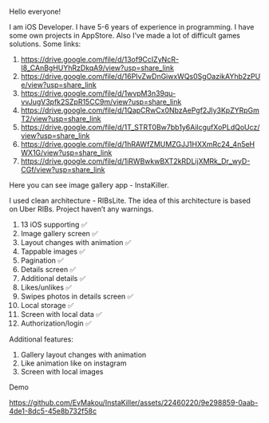 Hello everyone!

I am iOS Developer. I have 5-6 years of experience in programming. I have some own projects in AppStore. Also I’ve made a lot of difficult games solutions.
Some links:

1. https://drive.google.com/file/d/13of9CcIZyNcR-I8_CAnBgHUYhRzDkqA9/view?usp=share_link
2. https://drive.google.com/file/d/16PIvZwDnGiwxWQs0SgOazikAYhb2zPUe/view?usp=share_link
3. https://drive.google.com/file/d/1wvpM3n39qu-vvJugV3pfk2SZpR15CC9m/view?usp=share_link
4. https://drive.google.com/file/d/1QapCRwCx0NbzAePgf2JIy3KpZYRpGmT2/view?usp=share_link
5. https://drive.google.com/file/d/1T_STRT0Bw7bb1y6AilcgufXoPLdQoUcz/view?usp=share_link
6. https://drive.google.com/file/d/1hRAWfZMUMZGJJ1HXXmRc24_4n5eHWX1G/view?usp=share_link
7. https://drive.google.com/file/d/1iRWBwkwBXT2kRDLijXMRk_Dr_wyD-CGf/view?usp=share_link



Here you can see image gallery app - InstaKiller.

I used clean architecture - RIBsLite. The idea of this architecture is based on Uber RIBs.
Project haven’t any warnings.


1. 13 iOS supporting ✅
2. Image gallery screen ✅
3. Layout changes with animation ✅
4. Tappable images ✅
5. Pagination ✅
6. Details screen ✅
7. Additional details ✅
8. Likes/unlikes ✅
9. Swipes photos in details screen ✅
10. Local storage ✅
11. Screen with local data ✅
12. Authorization/login ✅


Additional features:
1. Gallery layout changes with animation
2. Like animation like on instagram
3. Screen with local images

Demo


https://github.com/EvMakou/InstaKiller/assets/22460220/9e298859-0aab-4de1-8dc5-45e8b732f58c



